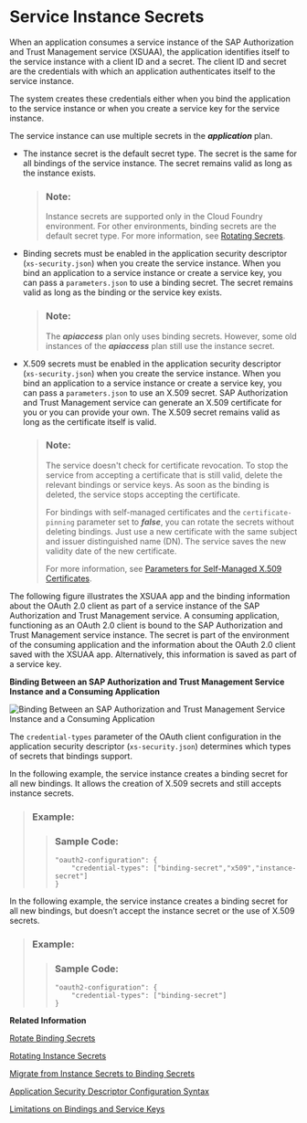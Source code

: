 <!-- loio5578ec4b20e84d61b34fd0fe0d6deed5 -->

# Service Instance Secrets

When an application consumes a service instance of the SAP Authorization and Trust Management service \(XSUAA\), the application identifies itself to the service instance with a client ID and a secret. The client ID and secret are the credentials with which an application authenticates itself to the service instance.

The system creates these credentials either when you bind the application to the service instance or when you create a service key for the service instance.

The service instance can use multiple secrets in the ***application*** plan.

-   The instance secret is the default secret type. The secret is the same for all bindings of the service instance. The secret remains valid as long as the instance exists.

    > ### Note:  
    > Instance secrets are supported only in the Cloud Foundry environment. For other environments, binding secrets are the default secret type. For more information, see [Rotating Secrets](https://help.sap.com/docs/btp/sap-business-technology-platform/security-considerations-for-sap-authorization-and-trust-management-service#rotating-secrets).

-   Binding secrets must be enabled in the application security descriptor \(`xs-security.json`\) when you create the service instance. When you bind an application to a service instance or create a service key, you can pass a `parameters.json` to use a binding secret. The secret remains valid as long as the binding or the service key exists.

    > ### Note:  
    > The ***apiaccess*** plan only uses binding secrets. However, some old instances of the ***apiaccess*** plan still use the instance secret.

-   X.509 secrets must be enabled in the application security descriptor \(`xs-security.json`\) when you create the service instance. When you bind an application to a service instance or create a service key, you can pass a `parameters.json` to use an X.509 secret. SAP Authorization and Trust Management service can generate an X.509 certificate for you or you can provide your own. The X.509 secret remains valid as long as the certificate itself is valid.

    > ### Note:  
    > The service doesn't check for certificate revocation. To stop the service from accepting a certificate that is still valid, delete the relevant bindings or service keys. As soon as the binding is deleted, the service stops accepting the certificate.
    > 
    > For bindings with self-managed certificates and the `certificate-pinning` parameter set to ***false***, you can rotate the secrets without deleting bindings. Just use a new certificate with the same subject and issuer distinguished name \(DN\). The service saves the new validity date of the new certificate.
    > 
    > For more information, see [Parameters for Self-Managed X.509 Certificates](parameters-for-self-managed-x-509-certificates-5168df6.md).


The following figure illustrates the XSUAA app and the binding information about the OAuth 2.0 client as part of a service instance of the SAP Authorization and Trust Management service. A consuming application, functioning as an OAuth 2.0 client is bound to the SAP Authorization and Trust Management service instance. The secret is part of the environment of the consuming application and the information about the OAuth 2.0 client saved with the XSUAA app. Alternatively, this information is saved as part of a service key.

   
  
**Binding Between an SAP Authorization and Trust Management Service Instance and a Consuming Application**

 ![](images/BindingInformation_4bcb021.png "Binding Between an SAP
									Authorization and Trust Management Service
				Instance and a Consuming Application") 

The `credential-types` parameter of the OAuth client configuration in the application security descriptor \(`xs-security.json`\) determines which types of secrets that bindings support.

In the following example, the service instance creates a binding secret for all new bindings. It allows the creation of X.509 secrets and still accepts instance secrets.

> ### Example:  
> > ### Sample Code:  
> > ```
> > "oauth2-configuration": {
> >     "credential-types": ["binding-secret","x509","instance-secret"]
> > }
> > ```

In the following example, the service instance creates a binding secret for all new bindings, but doesn’t accept the instance secret or the use of X.509 secrets.

> ### Example:  
> > ### Sample Code:  
> > ```
> > "oauth2-configuration": {
> >     "credential-types": ["binding-secret"]
> > }
> > ```

**Related Information**  


[Rotate Binding Secrets](rotate-binding-secrets-618441b.md "Service instances of the SAP Authorization and Trust Management service use different binding secrets for each binding. To rotate binding secrets, unbind and rebind any consuming applications.")

[Rotating Instance Secrets](rotating-instance-secrets-8bfbbf5.md "When configured for instance secrets, a service instance of the SAP Authorization and Trust Management service uses the same instance secret for all bindings. You can't really rotate instance secrets, but must rotate the applications and service instance together.")

[Migrate from Instance Secrets to Binding Secrets](migrate-from-instance-secrets-to-binding-secrets-dcee867.md "To simplify the management of secrets for service instances of the SAP Authorization and Trust Management service, we recommend that you configure service instances to use binding secrets.")

[Application Security Descriptor Configuration Syntax](../30-development/application-security-descriptor-configuration-syntax-517895a.md "The syntax required to set the properties and values defined in the xs-security.json application security descriptor file.")

[Limitations on Bindings and Service Keys](../60-security/limitations-on-bindings-and-service-keys-6d3ef52.md "To preserve the stability of the SAP Authorization and Trust Management service, we allow a maximum of 1000 bindings and service keys in total per service instance. The service rejects attempts to add more bindings or service keys.")

